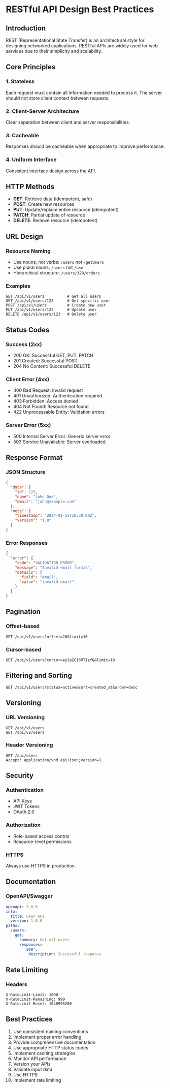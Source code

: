 # RESTful API Design Best Practices

## Introduction
REST (Representational State Transfer) is an architectural style for designing networked applications. RESTful APIs are widely used for web services due to their simplicity and scalability.

## Core Principles

### 1. Stateless
Each request must contain all information needed to process it. The server should not store client context between requests.

### 2. Client-Server Architecture
Clear separation between client and server responsibilities.

### 3. Cacheable
Responses should be cacheable when appropriate to improve performance.

### 4. Uniform Interface
Consistent interface design across the API.

## HTTP Methods

- **GET**: Retrieve data (idempotent, safe)
- **POST**: Create new resources
- **PUT**: Update/replace entire resource (idempotent)
- **PATCH**: Partial update of resource
- **DELETE**: Remove resource (idempotent)

## URL Design

### Resource Naming
- Use nouns, not verbs: `/users` not `/getUsers`
- Use plural nouns: `/users` not `/user`
- Hierarchical structure: `/users/123/orders`

### Examples
```
GET /api/v1/users          # Get all users
GET /api/v1/users/123      # Get specific user
POST /api/v1/users         # Create new user
PUT /api/v1/users/123      # Update user
DELETE /api/v1/users/123   # Delete user
```

## Status Codes

### Success (2xx)
- 200 OK: Successful GET, PUT, PATCH
- 201 Created: Successful POST
- 204 No Content: Successful DELETE

### Client Error (4xx)
- 400 Bad Request: Invalid request
- 401 Unauthorized: Authentication required
- 403 Forbidden: Access denied
- 404 Not Found: Resource not found
- 422 Unprocessable Entity: Validation errors

### Server Error (5xx)
- 500 Internal Server Error: Generic server error
- 503 Service Unavailable: Server overloaded

## Response Format

### JSON Structure
```json
{
  "data": {
    "id": 123,
    "name": "John Doe",
    "email": "john@example.com"
  },
  "meta": {
    "timestamp": "2024-01-15T10:30:00Z",
    "version": "1.0"
  }
}
```

### Error Responses
```json
{
  "error": {
    "code": "VALIDATION_ERROR",
    "message": "Invalid email format",
    "details": {
      "field": "email",
      "value": "invalid-email"
    }
  }
}
```

## Pagination

### Offset-based
```
GET /api/v1/users?offset=20&limit=10
```

### Cursor-based
```
GET /api/v1/users?cursor=eyJpZCI6MTIzfQ&limit=10
```

## Filtering and Sorting

```
GET /api/v1/users?status=active&sort=created_at&order=desc
```

## Versioning

### URL Versioning
```
GET /api/v1/users
GET /api/v2/users
```

### Header Versioning
```
GET /api/users
Accept: application/vnd.api+json;version=1
```

## Security

### Authentication
- API Keys
- JWT Tokens
- OAuth 2.0

### Authorization
- Role-based access control
- Resource-level permissions

### HTTPS
Always use HTTPS in production.

## Documentation

### OpenAPI/Swagger
```yaml
openapi: 3.0.0
info:
  title: User API
  version: 1.0.0
paths:
  /users:
    get:
      summary: Get all users
      responses:
        '200':
          description: Successful response
```

## Rate Limiting

### Headers
```
X-RateLimit-Limit: 1000
X-RateLimit-Remaining: 999
X-RateLimit-Reset: 1640995200
```

## Best Practices

1. Use consistent naming conventions
2. Implement proper error handling
3. Provide comprehensive documentation
4. Use appropriate HTTP status codes
5. Implement caching strategies
6. Monitor API performance
7. Version your APIs
8. Validate input data
9. Use HTTPS
10. Implement rate limiting
